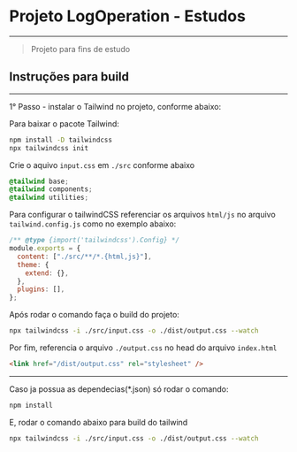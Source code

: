 # Projeto LogOperation - Estudos

---

> Projeto para fins de estudo

## Instruções para build

---

1° Passo - instalar o Tailwind no projeto, conforme abaixo:

Para baixar o pacote Tailwind:

```bash
npm install -D tailwindcss
npx tailwindcss init
```

Crie o aquivo `input.css` em `./src` conforme abaixo

```css
@tailwind base;
@tailwind components;
@tailwind utilities;
```

Para configurar o tailwindCSS referenciar os arquivos `html/js` no arquivo `tailwind.config.js` como no exemplo abaixo:

```js
/** @type {import('tailwindcss').Config} */
module.exports = {
  content: ["./src/**/*.{html,js}"],
  theme: {
    extend: {},
  },
  plugins: [],
};
```

Após rodar o comando faça o build do projeto:

```bash
npx tailwindcss -i ./src/input.css -o ./dist/output.css --watch
```

Por fim, referencia o arquivo `./output.css` no head do arquivo `index.html`

```html
<link href="/dist/output.css" rel="stylesheet" />
```

---

Caso ja possua as dependecias(\*.json) só rodar o comando:

```bash
npm install
```

E, rodar o comando abaixo para build do tailwind

```bash
npx tailwindcss -i ./src/input.css -o ./dist/output.css --watch
```
